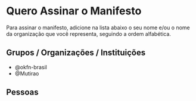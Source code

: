 # Quero Assinar o Manifesto

Para assinar o manifesto, adicione na lista abaixo o seu nome e/ou o nome da organização que você representa, seguindo a ordem alfabética.


## Grupos / Organizações / Instituições

* @okfn-brasil
* @Mutirao

## Pessoas

